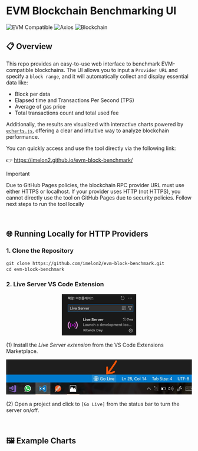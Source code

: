 # EVM Blockchain Benchmarking UI

![EVM Compatible](https://img.shields.io/badge/EVM-Compatible-%234ABFED.svg?style=for-the-badge&logo=ethereum&logoColor=white)
![Axios](https://img.shields.io/badge/Axios-%235A29E4.svg?style=for-the-badge&logo=axios&logoColor=white)
![Blockchain](https://img.shields.io/badge/Blockchain-%2300A67E.svg?style=for-the-badge&logo=blockchain-dot-com&logoColor=white)


## 📋 Overview
This repo provides an easy-to-use web interface to benchmark EVM-compatible blockchains. The UI allows you to input a `Provider URL` and specify a `block range`, and it will automatically collect and display essential data like:
- Block per data
- Elapsed time and Transactions Per Second (TPS)
- Average of gas price
- Total transactions count and total used fee

Additionally, the results are visualized with interactive charts powered by [`echarts.js`](https://echarts.apache.org/en/index.html), offering a clear and intuitive way to analyze blockchain performance.

You can quickly access and use the tool directly via the following link:

👉 https://imelon2.github.io/evm-block-benchmark/

> [!IMPORTANT]
> Due to GitHub Pages policies, the blockchain RPC provider URL must use either HTTPS or localhost.
> If your provider uses HTTP (not HTTPS), you cannot directly use the tool on GitHub Pages due to security policies. Follow next steps to run the tool locally

</br>

## 🌐 Running Locally for HTTP Providers
### 1. Clone the Repository
```shell
git clone https://github.com/imelon2/evm-block-benchmark.git
cd evm-block-benchmark
```
### 2. Live Server VS Code Extension
<div align="center">
<img src="./images/liveserver.png" width="40%">
</div>

(1) Install the *Live Server extension* from the VS Code Extensions Marketplace.

<img src="./images/goLive.png">

(2) Open a project and click to `[Go Live]` from the status bar to turn the server on/off.

</br>

## 🖼️ Example Charts

